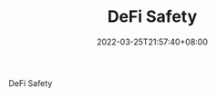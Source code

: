 ﻿---
weight: 
title: "DeFi Safety"
description: "DeFi Safety"
date: 2022-03-25T21:57:40+08:00
lastmod: 2022-03-25T16:45:40+08:00
draft: false
authors: ["Metabd"]
featuredImage: "298.jpeg"
link: "https://www.defisafety.com/"
tags: ["DeFi Safety","开发者服务"]
categories: ["navigation"]
navigation: ["开发者服务"]
lightgallery: true
toc: true
pinned: false
recommend: false
recommend1: false
---
DeFi Safety
